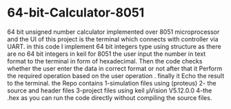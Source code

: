# 64-bit-Calculator-8051

64 bit unsigned number calculator implemented over 8051 microprocessor and the UI of this project is the terminal which connects with
controller via UART.
in this code I implement 64 bit integers type using structure as there are no 64 bit integers in keil for 8051
the user input the number in text format to the terminal in form of hexadecimal. 
Then the code checks whether the user enter the data in correct format or not after that it Perform the required operation
based on the user operation .
finally it Echo the result to the terminal.
the Repo contains 
1-simulation files using (proteus) 
2- the source and header files
3-project files using keil µVision V5.12.0.0 
4-the .hex as you can run the code directly without compiling the source files.
